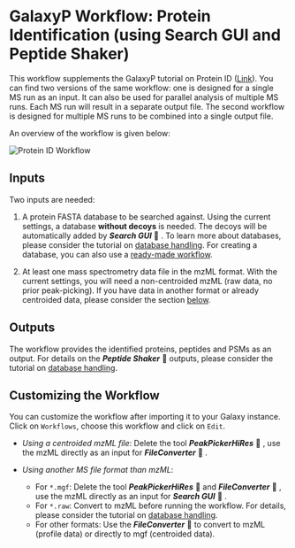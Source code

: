 # GalaxyP Workflow: Protein Identification (using Search GUI and Peptide Shaker)

This workflow supplements the GalaxyP tutorial on Protein ID ([Link](https://galaxyproject.github.io/training-material/topics/proteomics/tutorials/protein-id-sg-ps/tutorial.html)).
You can find two versions of the same workflow: one is designed for a single MS run as an input. It can also be used for parallel analysis of multiple MS runs. Each MS run will result in a separate output file.
 The second workflow is designed for multiple MS runs to be combined into a single output file.

An overview of the workflow is given below:

![Protein ID Workflow](../../images/wf_proteinID_SG_PS.png)

## Inputs

Two inputs are needed:

1. A protein FASTA database to be searched against. Using the current settings, a database **without decoys** is needed. The decoys will be automatically added by ***Search GUI*** :wrench: . To learn more about databases, please consider the tutorial on [database handling](https://galaxyproject.github.io/training-material/topics/proteomics/tutorials/database-handling/tutorial.html). For creating a database, you can also use a [ready-made workflow](../database-handling/).

2. At least one mass spectrometry data file in the mzML format. With the current settings, you will need a non-centroided mzML (raw data, no prior peak-picking). If you have data in another format or already centroided data, please consider the section [below](#customizing-the-workflow).

## Outputs

The workflow provides the identified proteins, peptides and PSMs as an output. For details on the ***Peptide Shaker*** :wrench: outputs, please consider the tutorial on [database handling](https://galaxyproject.github.io/training-material/topics/proteomics/tutorials/database-handling/tutorial.html).

## Customizing the Workflow

You can customize the workflow after importing it to your Galaxy instance. Click on `Workflows`, choose this workflow and click on `Edit`.

- *Using a centroided mzML file*: Delete the tool ***PeakPickerHiRes*** :wrench: , use the mzML directly as an input for ***FileConverter*** :wrench: .
- *Using another MS file format than mzML*:

  - For `*.mgf`: Delete the tool ***PeakPickerHiRes*** :wrench: and ***FileConverter*** :wrench: , use the mzML directly as an input for ***Search GUI*** :wrench: .
  - For `*.raw`: Convert to mzML before running the workflow. For details, please consider the tutorial on [database handling](https://galaxyproject.github.io/training-material/topics/proteomics/tutorials/database-handling/tutorial.html).
  - For other formats: Use the ***FileConverter*** :wrench: to convert to mzML (profile data) or directly to mgf (centroided data).
